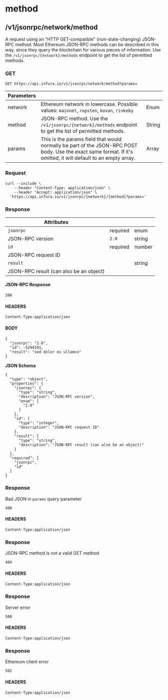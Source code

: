 # method

## /v1/jsonrpc/network/method

A request using an "HTTP GET-compatible" (non-state-changing) JSON-RPC method. Most Ethereum JSON-RPC methods can be described in this way, since they query the blockchain for various pieces of information. Use the `/v1/jsonrpc/{network}/methods` endpoint to get the list of permitted methods.

### GET

`GET https://api.infura.io/v1/jsonrpc/network/method?params=`

| Parameters |                                                                                                                                                                |        |
|------------|----------------------------------------------------------------------------------------------------------------------------------------------------------------|--------|
| network    | Ethereum network in lowercase. Possible values: `mainnet`, `ropsten`, `kovan`, `rinkeby`                                                                       | Enum   |
| method     | JSON-RPC method. Use the `/v1/jsonrpc/{network}/methods` endpoint to get the list of permitted methods.                                                         | String |
| params     | This is the params field that would normally be part of the JSON-RPC POST body. Use the exact same format. If it's omitted, it will default to an empty array. | Array  |

### Request

```
curl --include \
    --header "Content-Type: application/json" \
    --header "Accept: application/json" \
  'https://api.infura.io/v1/jsonrpc/{network}/{method}?params='
```

### Response

| Attributes                              |          |        |
|-----------------------------------------|----------|--------|
| `jsonrpc`                               | required | enum   |
| JSON-RPC version                        | `2.0`    | string |
| `id`                                    | required | number |
| JSON-RPC request ID                     |          |        |
| `result`                                |          | string |
| JSON-RPC result (can also be an object) |          |        |

#### JSON-RPC Response

`200`

#### HEADERS

`Content-Type:application/json`

#### BODY

```
{
  "jsonrpc": "2.0",
  "id": -5294191,
  "result": "sed dolor eu ullamco"
}
```

**JSON Schema**

```
{
  "type": "object",
  "properties": {
    "jsonrpc": {
      "type": "string",
      "description": "JSON-RPC version",
      "enum": [
        "2.0"
      ]
    },
    "id": {
      "type": "integer",
      "description": "JSON-RPC request ID"
    },
    "result": {
      "type": "string",
      "description": "JSON-RPC result (can also be an object)"
    }
  },
  "required": [
    "jsonrpc",
    "id"
  ]
}
```

### Response

Bad JSON in `params` query parameter

``400``

#### HEADERS

``Content-Type:application/json``

### Response

JSON-RPC method is not a valid GET method

``404``

#### HEADERS

``Content-Type:application/json``

### Response

Server error

``500``

#### HEADERS

``Content-Type:application/json``

### Response

Ethereum client error

``502``

#### HEADERS

``Content-Type:application/json``
